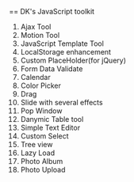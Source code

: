 == DK's JavaScript toolkit

1. Ajax Tool
2. Motion Tool
3. JavaScript Template Tool
4. LocalStorage enhancement
5. Custom PlaceHolder(for jQuery)
6. Form Data Validate
7. Calendar
8. Color Picker
9. Drag
10. Slide with several effects
11. Pop Window
12. Danymic Table tool
13. Simple Text Editor
14. Custom Select
15. Tree view
16. Lazy Load
17. Photo Album
18. Photo Upload
